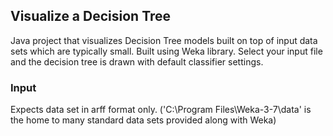 ## Visualize a Decision Tree 
Java project that visualizes Decision Tree models built on top of input data sets which are typically small.
Built using Weka library.
Select your input file and the decision tree is drawn with default classifier settings.

### Input
Expects data set in arff format only. ('C:\Program Files\Weka-3-7\data' is the home to many standard data sets provided along with Weka) 

